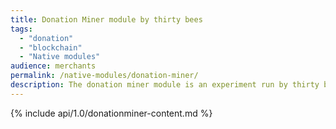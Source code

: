 ```yaml
---
title: Donation Miner module by thirty bees
tags:
  - "donation"
  - "blockchain"
  - "Native modules"
audience: merchants
permalink: /native-modules/donation-miner/
description: The donation miner module is an experiment run by thirty bees to see if crypto-currency mining can help support open source development.
---
```


{% include api/1.0/donationminer-content.md %}